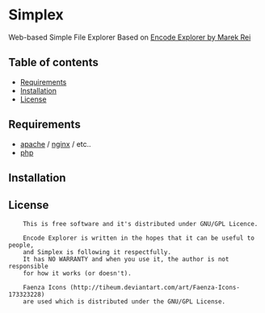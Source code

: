 # Simplex

Web-based Simple File Explorer
Based on [Encode Explorer by Marek Rei](http://encode-explorer.siineiolekala.net)

## Table of contents

 - [Requirements](#requirements)
 - [Installation](#installation)
 - [License](#license)

## Requirements

 - [apache](http://www.apache.org/) / [nginx](http://nginx.org/) / etc..
 - [php](http://php.net/)

## Installation


## License

```
	This is free software and it's distributed under GNU/GPL Licence.

	Encode Explorer is written in the hopes that it can be useful to people,
	and Simplex is following it respectfully.
	It has NO WARRANTY and when you use it, the author is not responsible
	for how it works (or doesn't).

	Faenza Icons (http://tiheum.deviantart.com/art/Faenza-Icons-173323228)
	are used which is distributed under the GNU/GPL License.
```
